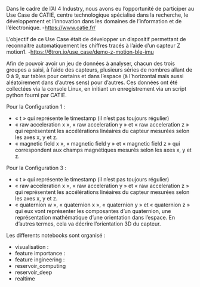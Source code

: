 Dans le cadre de l’AI 4 Industry, nous avons eu l’opportunité de participer au Use Case de
CATIE, centre technologique spécialisé dans la recherche, le développement et l’innovation
dans les domaines de l’information et de l’électronique.
-https://www.catie.fr/

L’objectif de ce Use Case était de développer un dispositif permettant de reconnaitre
automatiquement les chiffres tracés à l’aide d’un capteur Z motion1.
-https://6tron.io/use_case/demo-z-motion-ble-imu

Afin de pouvoir avoir un jeu de données à analyser, chacun des trois groupes a saisi, à l’aide
des capteurs, plusieurs séries de nombres allant de 0 à 9, sur tables pour certains et dans
l’espace (à l’horizontal mais aussi aléatoirement dans d’autres sens) pour d’autres. Ces
données ont été collectées via la console Linux, en initiant un enregistrement via un script
python fourni par CATIE.

Pour la Configuration 1 :
- « t » qui représente le timestamp (il n’est pas toujours régulier)
- « raw acceleration x », « raw acceleration y » et « raw acceleration z » qui représentent
les accélérations linéaires du capteur mesurées selon les axes x, y et z.
- « magnetic field x », « magnetic field y » et « magnetic field z » qui correspondent aux
champs magnétiques mesurés selon les axes x, y et z.

Pour la Configuration 3 :
- « t » qui représente le timestamp (il n’est pas toujours régulier)
- « raw acceleration x », « raw acceleration y » et « raw acceleration z » qui représentent
les accélérations linéaires du capteur mesurées selon les axes x, y et z.
- « quaternion w », « quaternion x », « quaternion y » et « quaternion z » qui eux vont
représenter les composantes d’un quaternion, une représentation mathématique d’une
orientation dans l’espace. En d’autres termes, cela va décrire l’orientation 3D du
capteur.

Les differents notebooks sont organisé :
- visualisation : 
- feature importance : 
- feature ingineering :
- reservoir_computing
- reservoir_deep
- realtime
